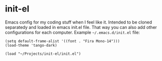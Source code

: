 # init-el

Emacs config for my coding stuff when I feel like it. Intended to be cloned separatedy and loaded in emacs init.el file. That way you can also add other configurations for each computer. Example `~/.emacs.d/init.el` file:
```
(setq default-frame-alist '((font . "Fira Mono-14")))
(load-theme 'tango-dark)

(load "~/Projects/init-el/init.el")
```
